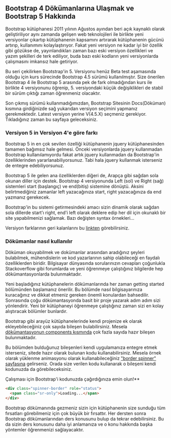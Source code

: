 ## Bootstrap 4 Dökümanlarına Ulaşmak ve Bootstrap 5 Hakkında

Bootstrap kütüphanesi 2011 yılının Ağustos ayından beri açık kaynaklı olarak geliştiriliyor aynı zamanda gelişen web teknolojileri ile birlikte yeni versiyonlar çıkartıp kütüphanenin kapsamını artırarak kütüphanenin gücünü artırıp, kullanımını kolaylaştırıyor. Fakat yeni versiyon ne kadar iyi bir özellik gibi gözükse de, yayınlandıkları zaman bazı eski versiyon özellikleri ve yazım şekilleri de terk ediliyor, buda bazı eski kodların yeni versiyonlarda çalışmasını imkansız hale getiriyor.

Bu seri çekilirken Bootstrap'in 5. Versiyonu henüz Beta test aşamasında olduğu için kurs sürecinde Bootstrap 4.5 sürümü kullanılmıştır. Size önerilen Bootstrap 4 ile Bootstrap 5 arasında pek de fark olmadığından kurs ile birlikte 4 versiyonunu öğrenip, 5. versiyondaki küçük değişiklikleri de stabil bir sürüm çıktığı zaman öğrenmeniz olacaktır.

Son çıkmış sürümü kullanmadığımızdan, Bootstrap Sitesinin Docs(Döküman) kısmına girdiğinizde sağ yukarıdan versiyon seçimini yapmanız gerekmektedir. Latest versiyon yerine V(4.5.X) seçmeniz gerekiyor. Tıkladığınız zaman bu sayfaya geleceksiniz.

### Versiyon 5 in Versiyon 4'e göre farkı

Bootstrap 5 in en çok sevilen özelliği kütüphanenin jquery kütüphanesinden tamamen bağımsız hale gelmesi. Önceki versiyonlarda jquery kullanmadan Bootstrap kullanılamıyordu fakat artık jquery kullanmadan da Bootstrap'in özelliklerinden yararlanabiliyorsunuz. Tabi hala jquery kullanmak isterseniz de entegre edebiliyorsunuz.

Bootstrap 5 ile gelen ana özelliklerden diğeri de, Arapça gibi sağdan sola okunan diller için destek. Bootstrap 4 versiyonunda Left (sol) ve Right (sağ) sistemleri start (başlangıç) ve end(bitiş) sistemine dönüştü. Aksini belirtmediğiniz zamanlar left yazacağınıza start, right yazacağınıza da end yazmanız gerekecek.

Bootstrap'in bu sistemi getirmesindeki amacı sizin dinamik olarak sağdan sola dillerde start'ı right, end'i left olarak deklere edip her dil için okunaklı bir site yapabilmenizi sağlamak. Bazı değişten syntax örnekleri...

Versiyon farklarının geri kalanlarını bu [linkten](https://getbootstrap.com/docs/5.0/migration/) görebilirsiniz.

### Dökümanlar nasıl kullanılır

Döküman okuyabilmek ve dokümanlar arasından aradığınız şeyleri bulabilmek, mühendislerin ve kod yazarlarının sahip olabileceği en faydalı özelliklerden biridir. Bilgisayar dünyasında sorularınızın cevapları çoğunlukla Stackoverflow gibi forumlarda ve yeni öğrenmeye çalıştığınız bilgilerde hep dökümantasyonlarda bulunmaktadır.

Yeni başladığınız kütüphanelerin dökümanlarında her zaman getting started bölümünden başlamanız önerilir. Bu bölümde nasıl bilgisayarınıza kuracağınız ve dikkat etmeniz gereken önemli konulardan bahsedilir. Sonrasında çoğu dökümantasyonda basit bir proje yazarak adım adım sizi yönlendirir. Yeni bir kütüphaneyi öğrenmeye çalıştığınız zaman sizi en kolay alıştıracak bölümler bunlardır.

Bootstrap gibi arayüz kütüphanelerinde kendi projenize ek olarak ekleyebileceğiniz çok sayıda bileşen bulabilirsiniz. Mesela [dökümantasyonun components kısmında](https://getbootstrap.com/docs/4.5/components/alerts/) çok fazla sayıda hazır bileşen bulunmaktadır.

Bu bölümden bulduğunuz bileşenleri kendi uygulamanıza entegre etmek isterseniz, sitede hazır olarak bulunan kodu kullanabilirsiniz. Mesela örnek olarak yüklenme animasyonu olarak kullanabileceğiniz ["border spinner" sayfasına](https://getbootstrap.com/docs/4.5/components/spinners/) gelirseniz. Orada size verilen kodu kullanarak o bileşeni kendi kodunuzda da görebileceksiniz.

Çalışması için Bootstrap'i kodunuzda çağırdığınıza emin olun!**
```html
<div class="spinner-border" role="status">
  <span class="sr-only">Loading...</span>
</div>
```

Bootstrap dökümanında gezmeniz sizin için kütüphanenin size sunduğu tüm fırsatları görebilmeniz için çok büyük bir fırsattır. Her dersten sonra Bootstrap dökümanlarından ders konusunu bulup da tekrar edebilirsiniz. Bu da sizin ders konusunu daha iyi anlamanıza ve o konu hakkında başka yöntemler öğrenmenizi sağlayacaktır.